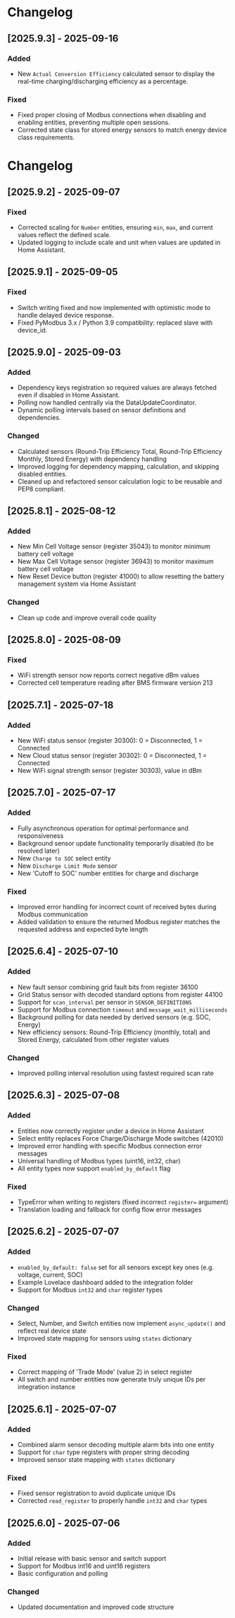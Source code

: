 # Changelog

## [2025.9.3] - 2025-09-16

### Added
- New `Actual Conversion Efficiency` calculated sensor to display the real-time charging/discharging efficiency as a percentage.  

### Fixed
- Fixed proper closing of Modbus connections when disabling and enabling entities, preventing multiple open sessions.
- Corrected state class for stored energy sensors to match energy device class requirements.

# Changelog

## [2025.9.2] - 2025-09-07

### Fixed
- Corrected scaling for `Number` entities, ensuring `min`, `max`, and current values reflect the defined scale.
- Updated logging to include scale and unit when values are updated in Home Assistant.

## [2025.9.1] - 2025-09-05

### Fixed
- Switch writing fixed and now implemented with optimistic mode to handle delayed device response.
- Fixed PyModbus 3.x / Python 3.9 compatibility: replaced slave with device_id.

## [2025.9.0] - 2025-09-03

### Added
- Dependency keys registration so required values are always fetched even if disabled in Home Assistant.
- Polling now handled centrally via the DataUpdateCoordinator.
- Dynamic polling intervals based on sensor definitions and dependencies.

### Changed
- Calculated sensors (Round-Trip Efficiency Total, Round-Trip Efficiency Monthly, Stored Energy) with dependency handling
- Improved logging for dependency mapping, calculation, and skipping disabled entities.
- Cleaned up and refactored sensor calculation logic to be reusable and PEP8 compliant.

## [2025.8.1] - 2025-08-12

### Added
- New Min Cell Voltage sensor (register 35043) to monitor minimum battery cell voltage
- New Max Cell Voltage sensor (register 36943) to monitor maximum battery cell voltage
- New Reset Device button (register 41000) to allow resetting the battery management system via Home Assistant

### Changed
- Clean up code and improve overall code quality

## [2025.8.0] - 2025-08-09

### Fixed
- WiFi strength sensor now reports correct negative dBm values
- Corrected cell temperature reading after BMS firmware version 213

## [2025.7.1] - 2025-07-18

### Added
- New WiFi status sensor (register 30300): 0 = Disconnected, 1 = Connected
- New Cloud status sensor (register 30302): 0 = Disconnected, 1 = Connected
- New WiFi signal strength sensor (register 30303), value in dBm

## [2025.7.0] - 2025-07-17

### Added
- Fully asynchronous operation for optimal performance and responsiveness
- Background sensor update functionality temporarily disabled (to be resolved later)
- New `Charge to SOC` select entity  
- New `Discharge Limit Mode` sensor
- New 'Cutoff to SOC' number entities for charge and discharge

### Fixed
- Improved error handling for incorrect count of received bytes during Modbus communication
- Added validation to ensure the returned Modbus register matches the requested address and expected byte length

## [2025.6.4] - 2025-07-10

### Added
- New fault sensor combining grid fault bits from register 36100
- Grid Status sensor with decoded standard options from register 44100
- Support for `scan_interval` per sensor in `SENSOR_DEFINITIONS`
- Support for Modbus connection `timeout` and `message_wait_milliseconds` 
- Background polling for data needed by derived sensors (e.g. SOC, Energy)
- New efficiency sensors: Round-Trip Efficiency (monthly, total) and Stored Energy, calculated from other register values

### Changed
- Improved polling interval resolution using fastest required scan rate

## [2025.6.3] - 2025-07-08

### Added
- Entities now correctly register under a device in Home Assistant
- Select entity replaces Force Charge/Discharge Mode switches (42010)
- Improved error handling with specific Modbus connection error messages
- Universal handling of Modbus types (uint16, int32, char)
- All entity types now support `enabled_by_default` flag

### Fixed
- TypeError when writing to registers (fixed incorrect `register=` argument)
- Translation loading and fallback for config flow error messages

## [2025.6.2] - 2025-07-07
### Added
- `enabled_by_default: false` set for all sensors except key ones (e.g. voltage, current, SOC)
- Example Lovelace dashboard added to the integration folder
- Support for Modbus `int32` and `char` register types

### Changed
- Select, Number, and Switch entities now implement `async_update()` and reflect real device state
- Improved state mapping for sensors using `states` dictionary

### Fixed
- Correct mapping of 'Trade Mode' (value 2) in select register
- All switch and number entities now generate truly unique IDs per integration instance

## [2025.6.1] - 2025-07-07
### Added
- Combined alarm sensor decoding multiple alarm bits into one entity
- Support for `char` type registers with proper string decoding
- Improved sensor state mapping with `states` dictionary

### Fixed
- Fixed sensor registration to avoid duplicate unique IDs
- Corrected `read_register` to properly handle `int32` and `char` types

## [2025.6.0] - 2025-07-06
### Added
- Initial release with basic sensor and switch support
- Support for Modbus int16 and uint16 registers
- Basic configuration and polling

### Changed
- Updated documentation and improved code structure